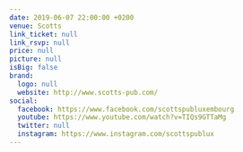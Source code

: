 ```yaml
---
date: 2019-06-07 22:00:00 +0200
venue: Scotts
link_ticket: null
link_rsvp: null
price: null
picture: null
isBig: false
brand:
  logo: null
  website: http://www.scotts-pub.com/
social:
  facebook: https://www.facebook.com/scottspubluxembourg
  youtube: https://www.youtube.com/watch?v=TIQs9GTTaMg
  twitter: null
  instagram: https://www.instagram.com/scottspublux
---
```

